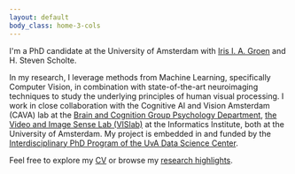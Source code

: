 ```yaml
---
layout: default
body_class: home-3-cols
---
```


I'm a PhD candidate at the University of Amsterdam with <a href="https://sites.google.com/view/irisgroen" target="_blank">Iris I. A. Groen</a> and H. Steven Scholte.
    
In my research, I leverage methods from Machine Learning, specifically Computer Vision, in combination with state-of-the-art neuroimaging techniques to study the underlying principles of human visual processing. I work in close collaboration with the Cognitive AI and Vision Amsterdam (CAVA) lab at the <a href="https://psyres.uva.nl/content/research-groups/programme-group-brain-and-cognition/programme-group-brain-and-cognition.html">Brain and Cognition Group Psychology Department</a>, <a href="https://ivi.fnwi.uva.nl/vislab/">the Video and Image Sense Lab (VISlab)</a> at the Informatics Institute, both at the University of Amsterdam. My project is embedded in and funded by the <a href="https://dsc.uva.nl/content/news/2021/10/seven-new-interdisciplinary-data-science-phd-positions.html">Interdisciplinary PhD Program of the UvA Data Science Center</a>.
    
<p>Feel free to explore my <a href="/assets/files/Scientific_CV_NiklasMueller-EN.pdf" target="_blank">CV</a> or browse my <a href="blog">research highlights</a>.</p>
